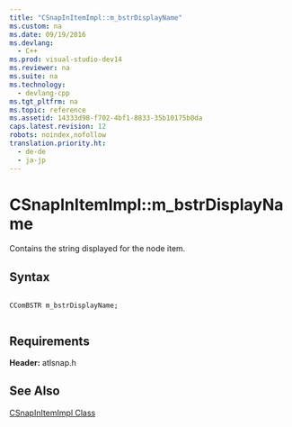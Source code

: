 ```yaml
---
title: "CSnapInItemImpl::m_bstrDisplayName"
ms.custom: na
ms.date: 09/19/2016
ms.devlang: 
  - C++
ms.prod: visual-studio-dev14
ms.reviewer: na
ms.suite: na
ms.technology: 
  - devlang-cpp
ms.tgt_pltfrm: na
ms.topic: reference
ms.assetid: 14333d98-f702-4bf1-8833-35b10175b0da
caps.latest.revision: 12
robots: noindex,nofollow
translation.priority.ht: 
  - de-de
  - ja-jp
---
```

# CSnapInItemImpl::m_bstrDisplayName
Contains the string displayed for the node item.  
  
## Syntax  
  
```  
  
CComBSTR m_bstrDisplayName;  
  
```  
  
## Requirements  
 **Header:** atlsnap.h  
  
## See Also  
 [CSnapInItemImpl Class](../Topic/CSnapInItemImpl%20Class.md)